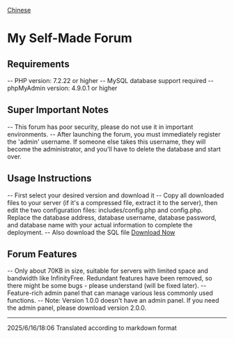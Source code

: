 [Chinese](README.md)
# My Self-Made Forum
## Requirements
-- PHP version: 7.2.22 or higher
-- MySQL database support required
-- phpMyAdmin version: 4.9.0.1 or higher

## Super Important Notes
-- This forum has poor security, please do not use it in important environments.
-- After launching the forum, you must immediately register the 'admin' username. If someone else takes this username, they will become the administrator, and you'll have to delete the database and start over.

## Usage Instructions
-- First select your desired version and download it
-- Copy all downloaded files to your server (if it's a compressed file, extract it to the server), then edit the two configuration files: includes/config.php and config.php. Replace the database address, database username, database password, and database name with your actual information to complete the deployment.
-- Also download the SQL file [Download Now](https://github.com/xiaoyumi9243/xiaoyumi_forum/releases/)

## Forum Features
-- Only about 70KB in size, suitable for servers with limited space and bandwidth like InfinityFree. Redundant features have been removed, so there might be some bugs - please understand (will be fixed later).
-- Feature-rich admin panel that can manage various less commonly used functions.
-- Note: Version 1.0.0 doesn't have an admin panel. If you need the admin panel, please download version 2.0.0.

---------------------------------------------------------------------------------------------
2025/6/16/18:06
Translated according to markdown format
